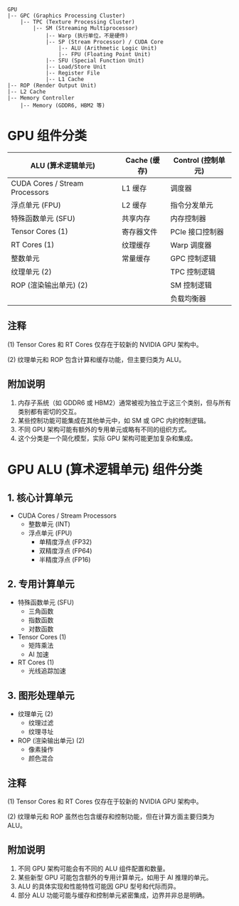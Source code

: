 ```
GPU
|-- GPC (Graphics Processing Cluster)
    |-- TPC (Texture Processing Cluster)
        |-- SM (Streaming Multiprocessor)
            |-- Warp (执行单位，不是硬件)
            |-- SP (Stream Processor) / CUDA Core
                |-- ALU (Arithmetic Logic Unit)
                |-- FPU (Floating Point Unit)
            |-- SFU (Special Function Unit)
            |-- Load/Store Unit
            |-- Register File
            |-- L1 Cache
|-- ROP (Render Output Unit)
|-- L2 Cache
|-- Memory Controller
    |-- Memory (GDDR6, HBM2 等)
```
# GPU 组件分类

| ALU (算术逻辑单元) | Cache (缓存) | Control (控制单元) |
|-------------------|-------------|-------------------|
| CUDA Cores / Stream Processors | L1 缓存 | 调度器 |
| 浮点单元 (FPU) | L2 缓存 | 指令分发单元 |
| 特殊函数单元 (SFU) | 共享内存 | 内存控制器 |
| Tensor Cores (1) | 寄存器文件 | PCIe 接口控制器 |
| RT Cores (1) | 纹理缓存 | Warp 调度器 |
| 整数单元 | 常量缓存 | GPC 控制逻辑 |
| 纹理单元 (2) | | TPC 控制逻辑 |
| ROP (渲染输出单元) (2) | | SM 控制逻辑 |
| | | 负载均衡器 |

## 注释

(1) Tensor Cores 和 RT Cores 仅存在于较新的 NVIDIA GPU 架构中。

(2) 纹理单元和 ROP 包含计算和缓存功能，但主要归类为 ALU。

## 附加说明

1. 内存子系统（如 GDDR6 或 HBM2）通常被视为独立于这三个类别，但与所有类别都有密切的交互。
2. 某些控制功能可能集成在其他单元中，如 SM 或 GPC 内的控制逻辑。
3. 不同 GPU 架构可能有额外的专用单元或略有不同的组织方式。
4. 这个分类是一个简化模型，实际 GPU 架构可能更加复杂和集成。

# GPU ALU (算术逻辑单元) 组件分类

## 1. 核心计算单元
- CUDA Cores / Stream Processors
  - 整数单元 (INT)
  - 浮点单元 (FPU)
    - 单精度浮点 (FP32)
    - 双精度浮点 (FP64)
    - 半精度浮点 (FP16)

## 2. 专用计算单元
- 特殊函数单元 (SFU)
  - 三角函数
  - 指数函数
  - 对数函数
- Tensor Cores (1)
  - 矩阵乘法
  - AI 加速
- RT Cores (1)
  - 光线追踪加速

## 3. 图形处理单元
- 纹理单元 (2)
  - 纹理过滤
  - 纹理寻址
- ROP (渲染输出单元) (2)
  - 像素操作
  - 颜色混合

## 注释
(1) Tensor Cores 和 RT Cores 仅存在于较新的 NVIDIA GPU 架构中。

(2) 纹理单元和 ROP 虽然也包含缓存和控制功能，但在计算方面主要归类为 ALU。

## 附加说明
1. 不同 GPU 架构可能会有不同的 ALU 组件配置和数量。
2. 某些新型 GPU 可能包含额外的专用计算单元，如用于 AI 推理的单元。
3. ALU 的具体实现和性能特性可能因 GPU 型号和代际而异。
4. 部分 ALU 功能可能与缓存和控制单元紧密集成，边界并非总是明确。
